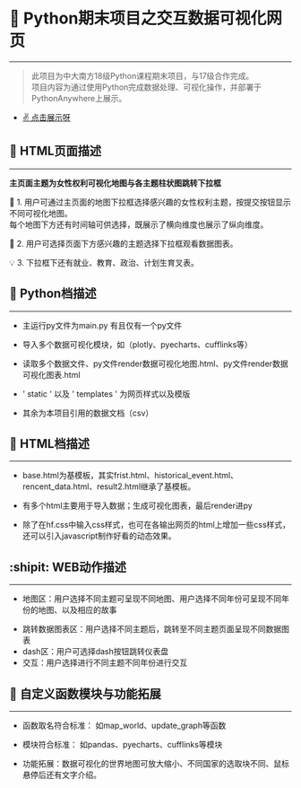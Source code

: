 #  :star2: Python期末项目之交互数据可视化网页

---
> 此项目为中大南方18级Python课程期末项目，与17级合作完成。<br>
项目内容为通过使用Python完成数据处理、可视化操作，并部署于PythonAnywhere上展示。
+ [ :v: 点击展示呀](http://womenpowerteam.pythonanywhere.com/)

##  :page_facing_up: HTML页面描述
---
**主页面主题为女性权利可视化地图与各主题柱状图跳转下拉框**

 :mega: 1. 用户可通过主页面的地图下拉框选择感兴趣的女性权利主题，按提交按钮显示不同可视化地图。<br>每个地图下方还有时间轴可供选择，既展示了横向维度也展示了纵向维度。
 
 :low_brightness: 2. 用户可选择页面下方感兴趣的主题选择下拉框观看数据图表。
 
 :bulb: 3. 下拉框下还有就业、教育、政治、计划生育叉表。

##  :large_blue_diamond: Python档描述
---
+ 主运行py文件为main.py 有且仅有一个py文件
- 导入多个数据可视化模块，如（plotly、pyecharts、cufflinks等）
+ 读取多个数据文件、py文件render数据可视化地图.html、py文件render数据可视化图表.html
- ' static ' 以及 ' templates ' 为网页样式以及模版
+ 其余为本项目引用的数据文档（csv）

##  :large_orange_diamond: HTML档描述
---
+ base.html为基模板，其实frist.html、historical_event.html、rencent_data.html、result2.html继承了基模板。
- 有多个html主要用于导入数据；生成可视化图表，最后render进py
+ 除了在hf.css中输入css样式，也可在各输出网页的html上增加一些css样式，还可以引入javascript制作好看的动态效果。

## :shipit: WEB动作描述
---
+ 地图区：用户选择不同主题可呈现不同地图、用户选择不同年份可呈现不同年份的地图、以及相应的故事
- 跳转数据图表区：用户选择不同主题后，跳转至不同主题页面呈现不同数据图表
- dash区：用户可选择dash按钮跳转仪表盘
- 交互：用户选择进行不同主题不同年份进行交互

## :white_flower: 自定义函数模块与功能拓展
---
+ 函数取名符合标准： 如map_world、update_graph等函数
- 模块符合标准： 如pandas、pyecharts、cufflinks等模块
+ 功能拓展：数据可视化的世界地图可放大缩小、不同国家的选取块不同、鼠标悬停后还有文字介绍。


